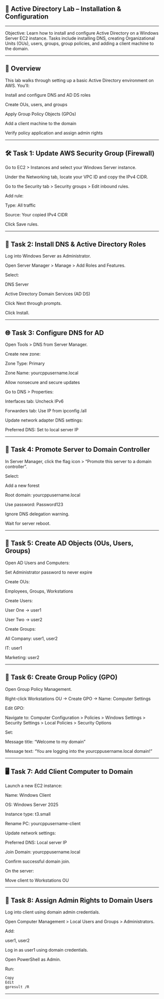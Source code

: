 ## 🏢 Active Directory Lab – Installation & Configuration

---

Objective: Learn how to install and configure Active Directory on a Windows Server EC2 instance. Tasks include installing DNS, creating Organizational Units (OUs), users, groups, group policies, and adding a client machine to the domain.

---

## 📌 Overview
This lab walks through setting up a basic Active Directory environment on AWS. You'll:

Install and configure DNS and AD DS roles

Create OUs, users, and groups

Apply Group Policy Objects (GPOs)

Add a client machine to the domain

Verify policy application and assign admin rights

---

## 🛠️ Task 1: Update AWS Security Group (Firewall)
Go to EC2 > Instances and select your Windows Server instance.

Under the Networking tab, locate your VPC ID and copy the IPv4 CIDR.

Go to the Security tab > Security groups > Edit inbound rules.

Add rule:

Type: All traffic

Source: Your copied IPv4 CIDR

Click Save rules.

---

## 📡 Task 2: Install DNS & Active Directory Roles
Log into Windows Server as Administrator.

Open Server Manager > Manage > Add Roles and Features.

Select:

DNS Server

Active Directory Domain Services (AD DS)

Click Next through prompts.

Click Install.

---

## 🌐 Task 3: Configure DNS for AD
Open Tools > DNS from Server Manager.

Create new zone:

Zone Type: Primary

Zone Name: yourcppusername.local

Allow nonsecure and secure updates

Go to DNS > Properties:

Interfaces tab: Uncheck IPv6

Forwarders tab: Use IP from ipconfig /all

Update network adapter DNS settings:

Preferred DNS: Set to local server IP

---

## 🌳 Task 4: Promote Server to Domain Controller
In Server Manager, click the flag icon > “Promote this server to a domain controller”.

Select:

Add a new forest

Root domain: yourcppusername.local

Use password: Password123

Ignore DNS delegation warning.

Wait for server reboot.

---

## 👥 Task 5: Create AD Objects (OUs, Users, Groups)
Open AD Users and Computers:

Set Administrator password to never expire

Create OUs:

Employees, Groups, Workstations

Create Users:

User One → user1

User Two → user2

Create Groups:

All Company: user1, user2

IT: user1

Marketing: user2

---

## 🧩 Task 6: Create Group Policy (GPO)
Open Group Policy Management.

Right-click Workstations OU → Create GPO → Name: Computer Settings

Edit GPO:

Navigate to:
Computer Configuration > Policies > Windows Settings > Security Settings > Local Policies > Security Options

Set:

Message title: “Welcome to my domain”

Message text: “You are logging into the yourcppusername.local domain!”

---

## 🖥️ Task 7: Add Client Computer to Domain
Launch a new EC2 instance:

Name: Windows Client

OS: Windows Server 2025

Instance type: t3.small

Rename PC: yourcppusername-client

Update network settings:

Preferred DNS: Local server IP

Join Domain: yourcppusername.local

Confirm successful domain join.

On the server:

Move client to Workstations OU

---

## 🔐 Task 8: Assign Admin Rights to Domain Users
Log into client using domain admin credentials.

Open Computer Management > Local Users and Groups > Administrators.

Add:

user1, user2

Log in as user1 using domain credentials.

Open PowerShell as Admin.

Run:

``` bash
Copy
Edit
gpresult /R

```

---
